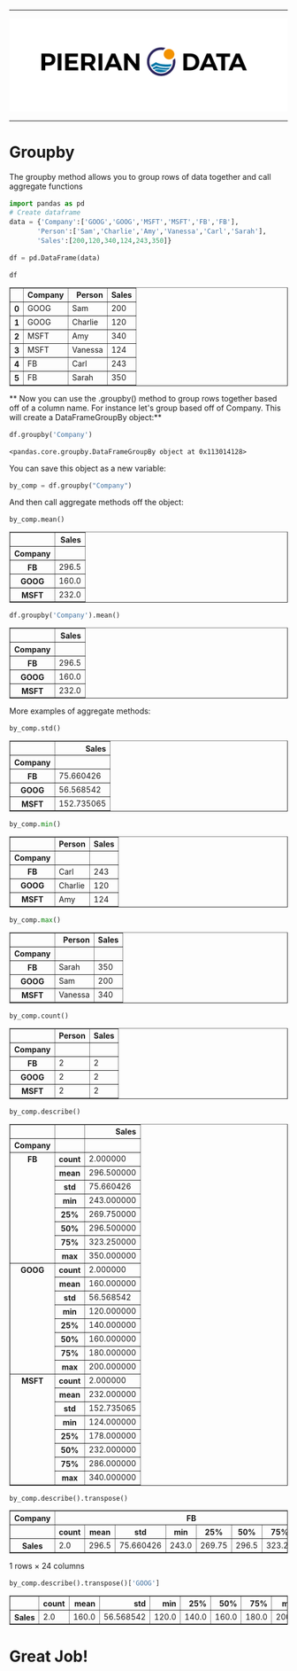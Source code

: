 
___

<a href='http://www.pieriandata.com'> <img src='../Pierian_Data_Logo.png' /></a>
___

# Groupby

The groupby method allows you to group rows of data together and call aggregate functions


```python
import pandas as pd
# Create dataframe
data = {'Company':['GOOG','GOOG','MSFT','MSFT','FB','FB'],
       'Person':['Sam','Charlie','Amy','Vanessa','Carl','Sarah'],
       'Sales':[200,120,340,124,243,350]}
```


```python
df = pd.DataFrame(data)
```


```python
df
```




<div>
<table border="1" class="dataframe">
  <thead>
    <tr style="text-align: right;">
      <th></th>
      <th>Company</th>
      <th>Person</th>
      <th>Sales</th>
    </tr>
  </thead>
  <tbody>
    <tr>
      <th>0</th>
      <td>GOOG</td>
      <td>Sam</td>
      <td>200</td>
    </tr>
    <tr>
      <th>1</th>
      <td>GOOG</td>
      <td>Charlie</td>
      <td>120</td>
    </tr>
    <tr>
      <th>2</th>
      <td>MSFT</td>
      <td>Amy</td>
      <td>340</td>
    </tr>
    <tr>
      <th>3</th>
      <td>MSFT</td>
      <td>Vanessa</td>
      <td>124</td>
    </tr>
    <tr>
      <th>4</th>
      <td>FB</td>
      <td>Carl</td>
      <td>243</td>
    </tr>
    <tr>
      <th>5</th>
      <td>FB</td>
      <td>Sarah</td>
      <td>350</td>
    </tr>
  </tbody>
</table>
</div>



** Now you can use the .groupby() method to group rows together based off of a column name. For instance let's group based off of Company. This will create a DataFrameGroupBy object:**


```python
df.groupby('Company')
```




    <pandas.core.groupby.DataFrameGroupBy object at 0x113014128>



You can save this object as a new variable:


```python
by_comp = df.groupby("Company")
```

And then call aggregate methods off the object:


```python
by_comp.mean()
```




<div>
<table border="1" class="dataframe">
  <thead>
    <tr style="text-align: right;">
      <th></th>
      <th>Sales</th>
    </tr>
    <tr>
      <th>Company</th>
      <th></th>
    </tr>
  </thead>
  <tbody>
    <tr>
      <th>FB</th>
      <td>296.5</td>
    </tr>
    <tr>
      <th>GOOG</th>
      <td>160.0</td>
    </tr>
    <tr>
      <th>MSFT</th>
      <td>232.0</td>
    </tr>
  </tbody>
</table>
</div>




```python
df.groupby('Company').mean()
```




<div>
<table border="1" class="dataframe">
  <thead>
    <tr style="text-align: right;">
      <th></th>
      <th>Sales</th>
    </tr>
    <tr>
      <th>Company</th>
      <th></th>
    </tr>
  </thead>
  <tbody>
    <tr>
      <th>FB</th>
      <td>296.5</td>
    </tr>
    <tr>
      <th>GOOG</th>
      <td>160.0</td>
    </tr>
    <tr>
      <th>MSFT</th>
      <td>232.0</td>
    </tr>
  </tbody>
</table>
</div>



More examples of aggregate methods:


```python
by_comp.std()
```




<div>
<table border="1" class="dataframe">
  <thead>
    <tr style="text-align: right;">
      <th></th>
      <th>Sales</th>
    </tr>
    <tr>
      <th>Company</th>
      <th></th>
    </tr>
  </thead>
  <tbody>
    <tr>
      <th>FB</th>
      <td>75.660426</td>
    </tr>
    <tr>
      <th>GOOG</th>
      <td>56.568542</td>
    </tr>
    <tr>
      <th>MSFT</th>
      <td>152.735065</td>
    </tr>
  </tbody>
</table>
</div>




```python
by_comp.min()
```




<div>
<table border="1" class="dataframe">
  <thead>
    <tr style="text-align: right;">
      <th></th>
      <th>Person</th>
      <th>Sales</th>
    </tr>
    <tr>
      <th>Company</th>
      <th></th>
      <th></th>
    </tr>
  </thead>
  <tbody>
    <tr>
      <th>FB</th>
      <td>Carl</td>
      <td>243</td>
    </tr>
    <tr>
      <th>GOOG</th>
      <td>Charlie</td>
      <td>120</td>
    </tr>
    <tr>
      <th>MSFT</th>
      <td>Amy</td>
      <td>124</td>
    </tr>
  </tbody>
</table>
</div>




```python
by_comp.max()
```




<div>
<table border="1" class="dataframe">
  <thead>
    <tr style="text-align: right;">
      <th></th>
      <th>Person</th>
      <th>Sales</th>
    </tr>
    <tr>
      <th>Company</th>
      <th></th>
      <th></th>
    </tr>
  </thead>
  <tbody>
    <tr>
      <th>FB</th>
      <td>Sarah</td>
      <td>350</td>
    </tr>
    <tr>
      <th>GOOG</th>
      <td>Sam</td>
      <td>200</td>
    </tr>
    <tr>
      <th>MSFT</th>
      <td>Vanessa</td>
      <td>340</td>
    </tr>
  </tbody>
</table>
</div>




```python
by_comp.count()
```




<div>
<table border="1" class="dataframe">
  <thead>
    <tr style="text-align: right;">
      <th></th>
      <th>Person</th>
      <th>Sales</th>
    </tr>
    <tr>
      <th>Company</th>
      <th></th>
      <th></th>
    </tr>
  </thead>
  <tbody>
    <tr>
      <th>FB</th>
      <td>2</td>
      <td>2</td>
    </tr>
    <tr>
      <th>GOOG</th>
      <td>2</td>
      <td>2</td>
    </tr>
    <tr>
      <th>MSFT</th>
      <td>2</td>
      <td>2</td>
    </tr>
  </tbody>
</table>
</div>




```python
by_comp.describe()
```




<div>
<table border="1" class="dataframe">
  <thead>
    <tr style="text-align: right;">
      <th></th>
      <th></th>
      <th>Sales</th>
    </tr>
    <tr>
      <th>Company</th>
      <th></th>
      <th></th>
    </tr>
  </thead>
  <tbody>
    <tr>
      <th rowspan="8" valign="top">FB</th>
      <th>count</th>
      <td>2.000000</td>
    </tr>
    <tr>
      <th>mean</th>
      <td>296.500000</td>
    </tr>
    <tr>
      <th>std</th>
      <td>75.660426</td>
    </tr>
    <tr>
      <th>min</th>
      <td>243.000000</td>
    </tr>
    <tr>
      <th>25%</th>
      <td>269.750000</td>
    </tr>
    <tr>
      <th>50%</th>
      <td>296.500000</td>
    </tr>
    <tr>
      <th>75%</th>
      <td>323.250000</td>
    </tr>
    <tr>
      <th>max</th>
      <td>350.000000</td>
    </tr>
    <tr>
      <th rowspan="8" valign="top">GOOG</th>
      <th>count</th>
      <td>2.000000</td>
    </tr>
    <tr>
      <th>mean</th>
      <td>160.000000</td>
    </tr>
    <tr>
      <th>std</th>
      <td>56.568542</td>
    </tr>
    <tr>
      <th>min</th>
      <td>120.000000</td>
    </tr>
    <tr>
      <th>25%</th>
      <td>140.000000</td>
    </tr>
    <tr>
      <th>50%</th>
      <td>160.000000</td>
    </tr>
    <tr>
      <th>75%</th>
      <td>180.000000</td>
    </tr>
    <tr>
      <th>max</th>
      <td>200.000000</td>
    </tr>
    <tr>
      <th rowspan="8" valign="top">MSFT</th>
      <th>count</th>
      <td>2.000000</td>
    </tr>
    <tr>
      <th>mean</th>
      <td>232.000000</td>
    </tr>
    <tr>
      <th>std</th>
      <td>152.735065</td>
    </tr>
    <tr>
      <th>min</th>
      <td>124.000000</td>
    </tr>
    <tr>
      <th>25%</th>
      <td>178.000000</td>
    </tr>
    <tr>
      <th>50%</th>
      <td>232.000000</td>
    </tr>
    <tr>
      <th>75%</th>
      <td>286.000000</td>
    </tr>
    <tr>
      <th>max</th>
      <td>340.000000</td>
    </tr>
  </tbody>
</table>
</div>




```python
by_comp.describe().transpose()
```




<div>
<table border="1" class="dataframe">
  <thead>
    <tr>
      <th>Company</th>
      <th colspan="8" halign="left">FB</th>
      <th colspan="5" halign="left">GOOG</th>
      <th colspan="8" halign="left">MSFT</th>
    </tr>
    <tr>
      <th></th>
      <th>count</th>
      <th>mean</th>
      <th>std</th>
      <th>min</th>
      <th>25%</th>
      <th>50%</th>
      <th>75%</th>
      <th>max</th>
      <th>count</th>
      <th>mean</th>
      <th>...</th>
      <th>75%</th>
      <th>max</th>
      <th>count</th>
      <th>mean</th>
      <th>std</th>
      <th>min</th>
      <th>25%</th>
      <th>50%</th>
      <th>75%</th>
      <th>max</th>
    </tr>
  </thead>
  <tbody>
    <tr>
      <th>Sales</th>
      <td>2.0</td>
      <td>296.5</td>
      <td>75.660426</td>
      <td>243.0</td>
      <td>269.75</td>
      <td>296.5</td>
      <td>323.25</td>
      <td>350.0</td>
      <td>2.0</td>
      <td>160.0</td>
      <td>...</td>
      <td>180.0</td>
      <td>200.0</td>
      <td>2.0</td>
      <td>232.0</td>
      <td>152.735065</td>
      <td>124.0</td>
      <td>178.0</td>
      <td>232.0</td>
      <td>286.0</td>
      <td>340.0</td>
    </tr>
  </tbody>
</table>
<p>1 rows × 24 columns</p>
</div>




```python
by_comp.describe().transpose()['GOOG']
```




<div>
<table border="1" class="dataframe">
  <thead>
    <tr style="text-align: right;">
      <th></th>
      <th>count</th>
      <th>mean</th>
      <th>std</th>
      <th>min</th>
      <th>25%</th>
      <th>50%</th>
      <th>75%</th>
      <th>max</th>
    </tr>
  </thead>
  <tbody>
    <tr>
      <th>Sales</th>
      <td>2.0</td>
      <td>160.0</td>
      <td>56.568542</td>
      <td>120.0</td>
      <td>140.0</td>
      <td>160.0</td>
      <td>180.0</td>
      <td>200.0</td>
    </tr>
  </tbody>
</table>
</div>



# Great Job!
